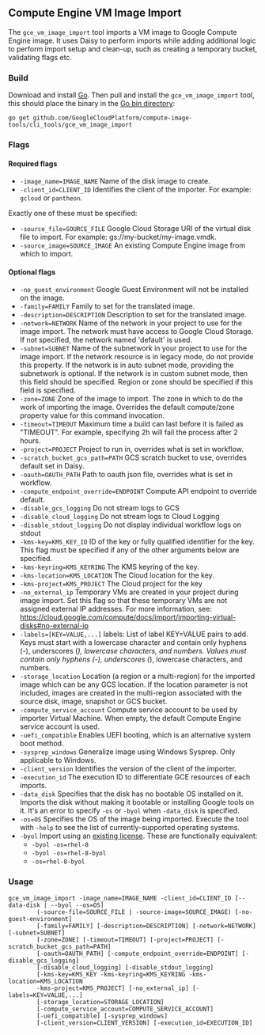 ## Compute Engine VM Image Import

The `gce_vm_image_import` tool imports a VM image to Google Compute Engine
image. It uses Daisy to perform imports while adding additional logic to perform
import setup and clean-up, such as creating a temporary bucket, validating
flags etc.  

### Build
Download and install [Go](https://golang.org/doc/install). Then pull and 
install the `gce_vm_image_import` tool, this should place the binary in the 
[Go bin directory](https://golang.org/doc/code.html#GOPATH):

```
go get github.com/GoogleCloudPlatform/compute-image-tools/cli_tools/gce_vm_image_import
```

### Flags

#### Required flags
+ `-image_name=IMAGE_NAME` Name of the disk image to create.
+ `-client_id=CLIENT_ID` Identifies the client of the importer. For example: `gcloud` or
  `pantheon`.
  
Exactly one of these must be specified:
+ `-source_file=SOURCE_FILE` Google Cloud Storage URI of the virtual disk file
  to import. For example: gs://my-bucket/my-image.vmdk.
+ `-source_image=SOURCE_IMAGE` An existing Compute Engine image from which to 
  import.

#### Optional flags  
+ `-no_guest_environment` Google Guest Environment will not be installed on the image.
+ `-family=FAMILY` Family to set for the translated image.
+ `-description=DESCRIPTION` Description to set for the translated image.
+ `-network=NETWORK` Name of the network in your project to use for the image import. The network 
  must have access to Google Cloud Storage. If not specified, the  network named 'default' is used.
+ `-subnet=SUBNET` Name of the subnetwork in your project to use for the image import. If the 
  network resource is in legacy mode, do not provide this property. If the network is in auto subnet 
  mode, providing the subnetwork is optional. If the network is in custom subnet mode, then this 
  field should be specified. Region or zone should be specified if this field is specified.
+ `-zone=ZONE` Zone of the image to import. The zone in which to do the work of
  importing the image. Overrides the default compute/zone property value for
  this command invocation.  
+ `-timeout=TIMEOUT` Maximum time a build can last before it is failed as "TIMEOUT". For example,
  specifying 2h will fail the process after 2 hours.
+ `-project=PROJECT` Project to run in, overrides what is set in workflow.
+ `-scratch_bucket_gcs_path=PATH` GCS scratch bucket to use, overrides default set in Daisy.
+ `-oauth=OAUTH_PATH` Path to oauth json file, overrides what is set in workflow.
+ `-compute_endpoint_override=ENDPOINT` Compute API endpoint to override default.
+ `-disable_gcs_logging` Do not stream logs to GCS
+ `-disable_cloud_logging` Do not stream logs to Cloud Logging
+ `-disable_stdout_logging` Do not display individual workflow logs on stdout
+ `-kms-key=KMS_KEY_ID` ID of the key or fully qualified identifier for the key. This flag
  must be specified if any of the other arguments below are specified.
+ `-kms-keyring=KMS_KEYRING` The KMS keyring of the key.
+ `-kms-location=KMS_LOCATION` The Cloud location for the key.
+ `-kms-project=KMS_PROJECT` The Cloud project for the key
+ `-no_external_ip` Temporary VMs are created in your project during image import. 
  Set this flag so that these temporary VMs are not assigned external IP addresses. 
  For more information, see: https://cloud.google.com/compute/docs/import/importing-virtual-disks#no-external-ip
+ `-labels=[KEY=VALUE,...]` labels: List of label KEY=VALUE pairs to add. Keys must start with a
  lowercase character and contain only hyphens (-), underscores (_), lowercase characters, and 
  numbers. Values must contain only hyphens (-), underscores (_), lowercase characters, and numbers.
+ `-storage_location` Location (a region or a multi-region) for the imported
  image which can be any GCS location. If the location parameter is not included, 
  images are created in the multi-region associated with the source disk, image,
  snapshot or GCS bucket.  
+ `-compute_service_account` Compute service account to be used by importer 
  Virtual Machine. When empty, the default Compute Engine service account is used.
+ `-uefi_compatible` Enables UEFI booting, which is an alternative system boot method. 
+ `-sysprep_windows` Generalize image using Windows Sysprep. Only applicable to Windows.
+ `-client_version` Identifies the version of the client of the importer.
+ `-execution_id` The execution ID to differentiate GCE resources of each imports.
+ `-data_disk` Specifies that the disk has no bootable OS installed on it.
    Imports the disk without making it bootable or installing Google tools on it.
    It's an error to specify `-os` or `-byol` when `-data_disk` is specified.
+ `-os=OS` Specifies the OS of the image being imported. Execute the tool with `-help` to
  see the list of currently-supported operating systems.
+ `-byol` Import using an [existing license](https://cloud.google.com/compute/docs/nodes/bringing-your-own-licenses).
  These are functionally equivalent:
  * `-byol -os=rhel-8`
  * `-byol -os=rhel-8-byol`
  * `-os=rhel-8-byol`
  
### Usage

```
gce_vm_image_import -image_name=IMAGE_NAME -client_id=CLIENT_ID [--data-disk | --byol --os=OS]
        (-source-file=SOURCE_FILE | -source-image=SOURCE_IMAGE) [-no-guest-environment] 
        [-family=FAMILY] [-description=DESCRIPTION] [-network=NETWORK] [-subnet=SUBNET]
        [-zone=ZONE] [-timeout=TIMEOUT] [-project=PROJECT] [-scratch_bucket_gcs_path=PATH]
        [-oauth=OAUTH_PATH] [-compute_endpoint_override=ENDPOINT] [-disable_gcs_logging]
        [-disable_cloud_logging] [-disable_stdout_logging]
        [-kms-key=KMS_KEY -kms-keyring=KMS_KEYRING -kms-location=KMS_LOCATION
        -kms-project=KMS_PROJECT] [-no_external_ip] [-labels=KEY=VALUE,...] 
        [-storage_location=STORAGE_LOCATION]
        [-compute_service_account=COMPUTE_SERVICE_ACCOUNT] 
        [-uefi_compatible] [-sysprep_windows]
        [-client_version=CLIENT_VERSION] [-execution_id=EXECUTION_ID]
```
